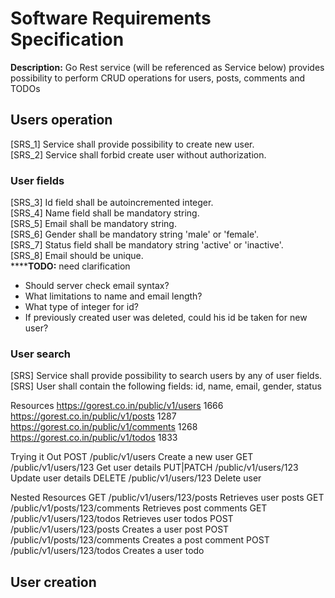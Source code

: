 # Software Requirements Specification

**Description:**
Go Rest service (will be referenced as Service below) provides possibility to perform CRUD operations for users, posts, comments and TODOs  

## Users operation
[SRS_1] Service shall provide possibility to create new user.  
[SRS_2] Service shall forbid create user without authorization.  

### User fields
[SRS_3] Id field shall be autoincremented integer.  
[SRS_4] Name field shall be mandatory string.  
[SRS_5] Email shall be mandatory string.  
[SRS_6] Gender shall be mandatory string 'male' or 'female'.  
[SRS_7] Status field shall be mandatory string 'active' or 'inactive'.  
[SRS_8] Email should be unique.  
******TODO:** need clarification 
- Should server check email syntax?
- What limitations to name and email length?
- What type of integer for id? 
- If previously created user was deleted, could his id be taken for new user?  

### User search
[SRS] Service shall provide possibility to search users by any of user fields.
[SRS] User shall contain the following fields: id, name, email, gender, status  


Resources
https://gorest.co.in/public/v1/users	1666
https://gorest.co.in/public/v1/posts	1287
https://gorest.co.in/public/v1/comments	1268
https://gorest.co.in/public/v1/todos	1833

Trying it Out
POST /public/v1/users	Create a new user
GET /public/v1/users/123	Get user details
PUT|PATCH /public/v1/users/123	Update user details
DELETE /public/v1/users/123	Delete user

Nested Resources
GET /public/v1/users/123/posts	Retrieves user posts
GET /public/v1/posts/123/comments	Retrieves post comments
GET /public/v1/users/123/todos	Retrieves user todos
POST /public/v1/users/123/posts	Creates a user post
POST /public/v1/posts/123/comments	Creates a post comment
POST /public/v1/users/123/todos	Creates a user todo




## User creation


